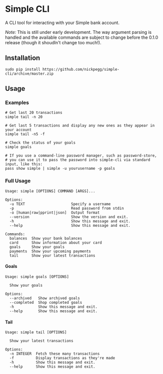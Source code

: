 # Simple CLI

A CLI tool for interacting with your Simple bank account.

*Note:* This is still under early development. The way argument parsing is handled and the available commands are subject to change before the 0.1.0 release (though it shoudln't change too much!).

## Installation

`sudo pip install https://github.com/nickpegg/simple-cli/archive/master.zip`

## Usage

### Examples
```
# Get last 20 transactions
simple tail -n 20

# Get last 5 transactions and display any new ones as they appear in your account
simple tail -n5 -f

# Check the status of your goals
simple goals

# If you use a command-line password manager, such as password-store,
# you can use it to pass the password into simple-cli via standard input, like this:
pass show simple | simple -u yourusername -p goals
```

### Full Usage
```
Usage: simple [OPTIONS] COMMAND [ARGS]...

Options:
  -u TEXT                     Specify a username
  -p                          Read password from stdin
  -o [human|raw|pprint|json]  Output format
  --version                   Show the version and exit.
  -h                          Show this message and exit.
  --help                      Show this message and exit.

Commands:
  balances  Show your bank balances
  card      Show information about your card
  goals     Show your goals
  payments  Show your upcoming payments
  tail      Show your latest transactions
```

#### Goals
```
Usage: simple goals [OPTIONS]

  Show your goals

Options:
  --archived   Show archived goals
  --completed  Shop completed goals
  -h           Show this message and exit.
  --help       Show this message and exit.
```

#### Tail
```
Usage: simple tail [OPTIONS]

  Show your latest transactions

Options:
  -n INTEGER  Fetch these many transactions
  -f          Display transactions as they're made
  -h          Show this message and exit.
  --help      Show this message and exit.
```
